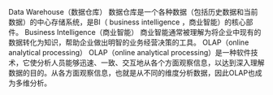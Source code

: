 Data Warehouse（数据仓库）
数据仓库是一个各种数据（包括历史数据和当前数据）的中心存储系统，是BI（ business intelligence ，商业智能）的核心部件。
Business Intelligence（商业智能）
商业智能通常被理解为将企业中现有的数据转化为知识，帮助企业做出明智的业务经营决策的工具。
OLAP（online analytical processing）
OLAP（online analytical processing）是一种软件技术，它使分析人员能够迅速、一致、交互地从各个方面观察信息，以达到深入理解数据的目的。从各方面观察信息，也就是从不同的维度分析数据，因此OLAP也成为多维分析。
